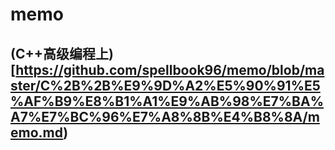 # memo

## (C++高级编程上)[https://github.com/spellbook96/memo/blob/master/C%2B%2B%E9%9D%A2%E5%90%91%E5%AF%B9%E8%B1%A1%E9%AB%98%E7%BA%A7%E7%BC%96%E7%A8%8B%E4%B8%8A/memo.md)
